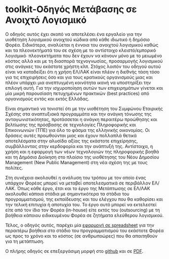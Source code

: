 # toolkit-Οδηγός Μετάβασης σε Ανοιχτό Λογισμικό

Ο οδηγός αυτός έχει σκοπό να αποτελέσει ένα εργαλείο για την υιοθέτηση λογισμικού ανοιχτού κώδικα από κάθε ιδιωτικό ή δημόσιο Φορέα. Ειδικότερα, αναλύεται η έννοια του ανοιχτού λογισμικού καθώς και τα πλεονεκτήματά του σε σχέση με το αντίστοιχο κλειστό/εμπορικό λογισμικό∙ πλεονεκτήματα που δεν έχουν να κάνουν μόνο με το μειωμένο κόστος αλλά και με τη διασπορά τεχνογνωσίας, προσαρμογής λογισμικού στις ανάγκες του εκάστοτε χρήστη κλπ. Στόχος λοιπόν του οδηγού αυτού είναι να καταδείξει ότι η χρήση ΕΛ/ΛΑΚ είναι πλέον η διεθνής τάση τόσο για τις επιχειρήσεις όσο και για τους κρατικούς οργανισμούς μιας και πλέον υπάρχει μια ανεπτυγμένη κοινότητα ικανή να υποστηρίξει την επιλογή αυτή. Για την ισχυροποίηση αυτών των επιχειρημάτων γίνεται και μία μικρή παρουσίαση πετυχημένων πρακτικών (best practices) από οργανισμούς εντός και εκτός Ελλάδας.

Είναι σημαντικό να τονιστεί ότι με την υιοθέτηση του Συμφώνου Εταιρικής Σχέσης στα αναπτυξιακά προγραμμάτα και την ανάγκη τόνωσης της ανταγωνιστικότητας, προτάσσεται η ανάγκη περαιτέρω προώθησης και βελτίωσης της πρόσβασης σε τεχνολογίες Πληροφορικής και Επικοινωνιών (ΤΠΕ) για όλο το φάσμα της ελληνικής οικονομίας. Οι δράσεις αυτές προωθούνται μιας και έχουν πολλαπλά θετικά αποτελέσματα στην αλυσίδα αξίας της εκάστοτε επιχείρησης, συμβάλλοντας στην κερδοφορία και την ανάπτυξή της. Αντίστοιχα, η χρήση και η εφαρμογή των νέων τεχνολογιών της πληροφορικής βοηθά και τη Δημόσια Διοίκηση στο πλαίσιο της υιοθέτησης του Νέου Δημοσίου Management (New Public Management) στη νέα σχέση της με τους πολίτες.

Στη συνέχεια ακολουθεί η ανάλυση του τρόπου με τον οποίο ένας υπάρχον Φορέας μπορεί να μεταβεί αποτελεσματικά σε περιβάλλον ΕΛ/ΛΑΚ. Όπως κάθε έργο, έτσι και το έργο της Μετάπτωσης σε ΕΛ/ΛΑΚ ακολουθεί κάποια στάδια με σημαντικότερα τα στάδια του προγραμματισμού, της εκπαίδευσης και του ελέγχου που θα καθορίσει και την τελική επιτυχία ή αποτυχία του. Το έργο αυτό μπορεί να εκτελεστεί είτε από τον ίδιο τον Φορέα (in-house) είτε εκτός του (outsourcing) με τη βοήθεια κάποιου ειδικευμένου Φορέα σε ζητήματα ελεύθερου λογισμικού.

Τέλος, ο οδηγός αυτός, παρέχει μία [εφαρμογή σε spreadsheet](https://github.com/ellak-monades-aristeias/toolkit-metabasi/blob/master/Metabasi%20-%20spreadsheet.ods) για την περαιτέρω βοήθεια στο στάδιο του προγραμματισμού του εκάστοτε Φορέα ως προς το χρόνο και το κόστος (σε ανθρωποώρες) που θα απαιτηθούν για τη μετάπτωση.

O πλήρης οδηγός σε επεξεργάσιμη μορφή στο [github](https://github.com/ellak-monades-aristeias/toolkit-metabasi/blob/master/toolkit-metavasi.md) και σε [PDF](https://github.com/ellak-monades-aristeias/toolkit-metabasi/blob/master/ToolKit%20-%20%CE%9C%CE%B5%CF%84%CE%AC%CE%B2%CE%B1%CF%83%CE%B7%CF%82%20draft%2010.pdf).
